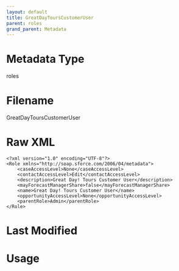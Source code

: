 ```yaml
---
layout: default
title: GreatDayToursCustomerUser
parent: roles
grand_parent: Metadata
---
```

# Metadata Type
roles


# Filename 
GreatDayToursCustomerUser


# Raw XML
```
<?xml version="1.0" encoding="UTF-8"?>
<Role xmlns="http://soap.sforce.com/2006/04/metadata">
    <caseAccessLevel>None</caseAccessLevel>
    <contactAccessLevel>Edit</contactAccessLevel>
    <description>Great Day! Tours Customer User</description>
    <mayForecastManagerShare>false</mayForecastManagerShare>
    <name>Great Day! Tours Customer User</name>
    <opportunityAccessLevel>None</opportunityAccessLevel>
    <parentRole>Admin</parentRole>
</Role>
```


# Last Modified


# Usage
